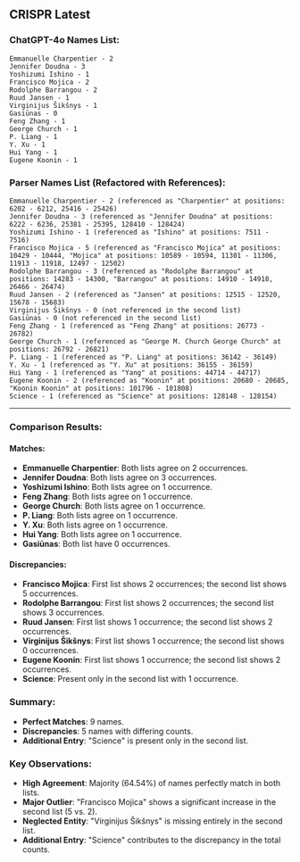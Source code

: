 ## CRISPR Latest

### **ChatGPT-4o Names List:**

```
Emmanuelle Charpentier - 2
Jennifer Doudna - 3
Yoshizumi Ishino - 1
Francisco Mojica - 2
Rodolphe Barrangou - 2
Ruud Jansen - 1
Virginijus Šikšnys - 1
Gasiūnas - 0
Feng Zhang - 1
George Church - 1
P. Liang - 1
Y. Xu - 1
Hui Yang - 1
Eugene Koonin - 1
```

### **Parser Names List (Refactored with References):**

```
Emmanuelle Charpentier - 2 (referenced as "Charpentier" at positions: 6202 - 6212, 25416 - 25426)
Jennifer Doudna - 3 (referenced as "Jennifer Doudna" at positions: 6222 - 6236, 25381 - 25395, 128410 - 128424)
Yoshizumi Ishino - 1 (referenced as "Ishino" at positions: 7511 - 7516)
Francisco Mojica - 5 (referenced as "Francisco Mojica" at positions: 10429 - 10444, "Mojica" at positions: 10589 - 10594, 11301 - 11306, 11913 - 11918, 12497 - 12502)
Rodolphe Barrangou - 3 (referenced as "Rodolphe Barrangou" at positions: 14283 - 14300, "Barrangou" at positions: 14910 - 14918, 26466 - 26474)
Ruud Jansen - 2 (referenced as "Jansen" at positions: 12515 - 12520, 15678 - 15683)
Virginijus Šikšnys - 0 (not referenced in the second list)
Gasiūnas - 0 (not referenced in the second list)
Feng Zhang - 1 (referenced as "Feng Zhang" at positions: 26773 - 26782)
George Church - 1 (referenced as "George M. Church George Church" at positions: 26792 - 26821)
P. Liang - 1 (referenced as "P. Liang" at positions: 36142 - 36149)
Y. Xu - 1 (referenced as "Y. Xu" at positions: 36155 - 36159)
Hui Yang - 1 (referenced as "Yang" at positions: 44714 - 44717)
Eugene Koonin - 2 (referenced as "Koonin" at positions: 20680 - 20685, "Koonin Koonin" at positions: 101796 - 101808)
Science - 1 (referenced as "Science" at positions: 128148 - 128154)
```

---

### **Comparison Results:**

#### Matches:

- **Emmanuelle Charpentier**: Both lists agree on 2 occurrences.
- **Jennifer Doudna**: Both lists agree on 3 occurrences.
- **Yoshizumi Ishino**: Both lists agree on 1 occurrence.
- **Feng Zhang**: Both lists agree on 1 occurrence.
- **George Church**: Both lists agree on 1 occurrence.
- **P. Liang**: Both lists agree on 1 occurrence.
- **Y. Xu**: Both lists agree on 1 occurrence.
- **Hui Yang**: Both lists agree on 1 occurrence.
- **Gasiūnas**: Both list have 0 occurrences.

#### Discrepancies:

- **Francisco Mojica**: First list shows 2 occurrences; the second list shows 5 occurrences.
- **Rodolphe Barrangou**: First list shows 2 occurrences; the second list shows 3 occurrences.
- **Ruud Jansen**: First list shows 1 occurrence; the second list shows 2 occurrences.
- **Virginijus Šikšnys**: First list shows 1 occurrence; the second list shows 0 occurrences.
- **Eugene Koonin**: First list shows 1 occurrence; the second list shows 2 occurrences.
- **Science**: Present only in the second list with 1 occurrence.

### **Summary:**

- **Perfect Matches**: 9 names.
- **Discrepancies**: 5 names with differing counts.
- **Additional Entry**: "Science" is present only in the second list.

### **Key Observations:**

- **High Agreement**: Majority (64.54%) of names perfectly match in both lists.
- **Major Outlier**: "Francisco Mojica" shows a significant increase in the second list (5 vs. 2).
- **Neglected Entity**: "Virginijus Šikšnys" is missing entirely in the second list.
- **Additional Entry**: "Science" contributes to the discrepancy in the total counts.
